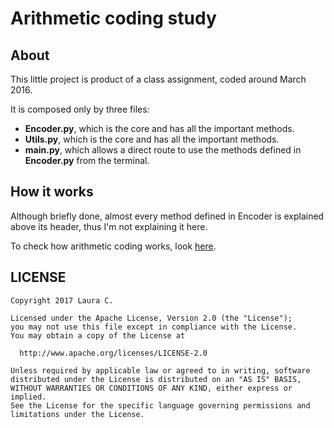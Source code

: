 # Arithmetic coding study

## About

This little project is product of a class assignment, coded around March 2016.

It is composed only by three files:

* __Encoder.py__, which is the core and has all the important methods.
* __Utils.py__, which is the core and has all the important methods.
* __main.py__, which allows a direct route to use the methods defined in __Encoder.py__
from the terminal.


## How it works
Although briefly done, almost every method defined in Encoder is explained above its header, thus I'm not explaining it here.

To check how arithmetic coding works, look [here](https://en.wikipedia.org/wiki/Arithmetic_coding).


## LICENSE
```
Copyright 2017 Laura C.

Licensed under the Apache License, Version 2.0 (the "License");
you may not use this file except in compliance with the License.
You may obtain a copy of the License at

  http://www.apache.org/licenses/LICENSE-2.0

Unless required by applicable law or agreed to in writing, software
distributed under the License is distributed on an "AS IS" BASIS,
WITHOUT WARRANTIES OR CONDITIONS OF ANY KIND, either express or implied.
See the License for the specific language governing permissions and
limitations under the License.
```
